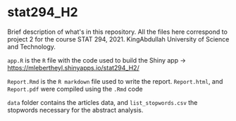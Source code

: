 # stat294_H2

Brief description of what's in this repository. All the files here correspond to project 2 for the course STAT 294, 2021. KingAbdullah University of Science and Technology.

`app.R` is the `R` file with the code used to build the Shiny app -> https://mlebertheyl.shinyapps.io/stat294_H2/

`Report.Rmd` is the `R markdown` file used to write the report. `Report.html`, and `Report.pdf` were compiled using the `.Rmd` code

`data` folder contains the articles data, and `list_stopwords.csv` the stopwords necessary for the abstract analysis.

